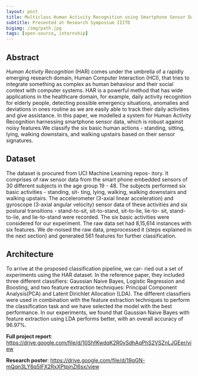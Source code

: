 ```yaml
---
layout: post
title: Multiclass Human Activity Recognition using Smartphone Sensor Data
subtitle: Presented at Research Symposium IIITD
bigimg: /img/path.jpg
tags: [open-source, internship]
---
```


## Abstract

_Human Activity Recognition_ (HAR) comes under the umbrella of a rapidly emerging research domain, Human Computer Interaction (HCI), that tries to integrate something as complex as human behaviour and their social context with computer systems. HAR is a powerful method that has wide applications in the healthcare domain, for example, daily activity recognition for elderly people, detecting possible emergency situations, anomalies and deviations in ones routine as we are easily able to track their daily activities and give assistance. In this paper, we modelled a system for Human Activity Recognition harnessing smartphone sensor data, which is robust against noisy features.We classify the six basic human actions - standing, sitting, lying, walking downstairs, and walking upstairs based on their sensor signatures.

## Dataset

The dataset is procured from UCI Machine Learning repos- itory. It comprises of raw sensor data from the smart phone embedded sensors of 30 different subjects in the age group 19 - 48. The subjects performed six basic activities - standing, sit- ting, lying, walking, walking downstairs and walking upstairs. The accelerometer (3-axial linear acceleration) and gyroscope (3-axial angular velocity) sensor data of these activities and six postural transitions - stand-to-sit, sit-to-stand, sit-to-lie, lie-to- sit, stand-to-lie, and lie-to-stand were recorded. The six basic activities were considered for our experiment. The raw data set had 8,15,614 instances with six features. We de-noised the raw data, preprocessed it (steps explained in the next section) and generated 561 features for further classification.

## Architecture

To arrive at the proposed classification pipeline, we car- ried out a set of experiments using the HAR dataset. In the reference paper, they included three different classifiers: Gaussian Naive Bayes, Logistic Regression and Boosting, and two feature extraction techniques: Principal Component Analysis(PCA) and Latent Dirichlet Allocation (LDA). The different classifiers were used in combination with the feature extraction techniques to perform the classification task and we have selected the model with the best performance. In our experiments, we found that Gaussian Naive Bayes with feature extraction using LDA performs better, with an overall accuracy of 96.97%.

**Full project report**: https://drive.google.com/file/d/10ShfKwdqK2R0vSdhAqPhS2VSZnLJGEer/view

**Research poster**: https://drive.google.com/file/d/19qGN-mQqn3LY6q5IFX2RxXPtpjnZl6sx/view
